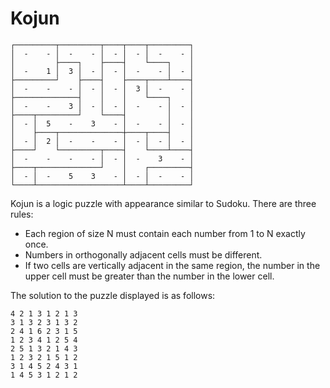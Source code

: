 # Kojun

```
┌─────────┬─────────┬────┬────┬─────────┐
│  -    - │  -    - │  - │  - │  -    - │
│         ├────┐    ├────┤    └────┐    │
│  -    1 │  3 │  - │  - │  -    - │  - │
├─────────┘    ├────┤    ├────┬────┴────┤
│  -    -    - │  - │  - │  3 │  -    - │
├──────────────┤    │    │    └────┐    │
│  -    -    3 │  - │  - │  -    - │  - │
├────┬─────────┘    └────┤         │    │
│  - │  5    -    3    - │  -    - │  - │
│    ├────┬──────────────┼────┬────┤    │
│  - │  2 │  -    -    - │  - │  - │  - │
├────┘    └─────────┬────┤    └────┴────┤
│  -    -    -    - │  - │  -    3    - │
├────┬──────────────┘    │    ┌─────────┤
│  - │  -    5    3    - │  - │  -    - │
└────┴───────────────────┴────┴─────────┘
```

Kojun is a logic puzzle with appearance similar to Sudoku. There are three rules:

- Each region of size N must contain each number from 1 to N exactly once.
- Numbers in orthogonally adjacent cells must be different.
- If two cells are vertically adjacent in the same region, the number in the upper cell must be greater than the number in the lower cell.

The solution to the puzzle displayed is as follows:

```
4 2 1 3 1 2 1 3
3 1 3 2 3 1 3 2 
2 4 1 6 2 3 1 5 
1 2 3 4 1 2 5 4 
2 5 1 3 2 1 4 3 
1 2 3 2 1 5 1 2 
3 1 4 5 2 4 3 1 
1 4 5 3 1 2 1 2 
```
